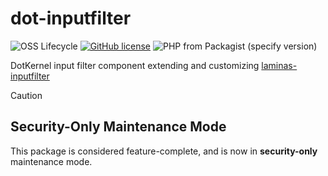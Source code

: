 # dot-inputfilter


![OSS Lifecycle](https://img.shields.io/osslifecycle/dotkernel/dot-inputfilter)
[![GitHub license](https://img.shields.io/github/license/dotkernel/dot-inputfilter)](https://github.com/dotkernel/dot-inputfilter/blob/2.0/LICENSE.md)
![PHP from Packagist (specify version)](https://img.shields.io/packagist/php-v/dotkernel/dot-inputfilter/2.9.3)

DotKernel input filter component extending and customizing [laminas-inputfilter](https://github.com/laminas/laminas-inputfilter)

> [!CAUTION]
> ## Security-Only Maintenance Mode
>
> This package is considered feature-complete, and is now in **security-only** maintenance mode.
